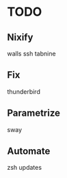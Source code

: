# TODO

## Nixify
walls
ssh
tabnine

## Fix
thunderbird

## Parametrize
sway

## Automate
zsh updates
